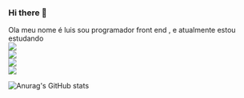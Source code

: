 ### Hi there 👋

Ola meu nome é luis sou programador front end , e atualmente estou estudando 
<br>
<img src= "https://img.shields.io/badge/HTML-239120?style=for-the-badge&logo=html5&logoColor=white'"/>
<br>
<img src="https://img.shields.io/badge/CSS-239120?&style=for-the-badge&logo=css3&logoColor=white"/>
<br>
<img src="https://img.shields.io/badge/JavaScript-F7DF1E?style=for-the-badge&logo=javascript&logoColor=black"/>
<br>
<img src="https://img.shields.io/badge/React-20232A?style=for-the-badge&logo=react&logoColor=61DAFB"/>

![Anurag's GitHub stats](https://github-readme-stats.vercel.app/api?username=anuraghazra&show_icons=true&theme=transparent)

